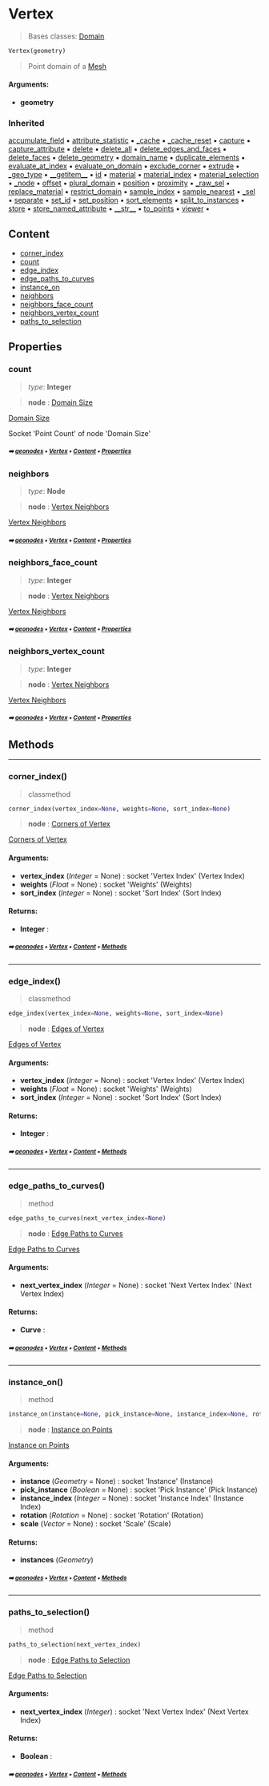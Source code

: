 # Vertex

> Bases classes: [Domain](geono-domain.md#domain)

``` python
Vertex(geometry)
```

> Point domain of a [Mesh](geono-mesh.md#mesh)

#### Arguments:
- **geometry**

### Inherited

[accumulate_field](geono-domain.md#accumulate_field) :black_small_square: [attribute_statistic](geono-domain.md#attribute_statistic) :black_small_square: [\_cache](geono-socke-nodecache.md#_cache) :black_small_square: [\_cache_reset](geono-socke-nodecache.md#_cache_reset) :black_small_square: [capture](geono-domain.md#capture) :black_small_square: [capture_attribute](geono-domain.md#capture_attribute) :black_small_square: [delete](geono-domain.md#delete) :black_small_square: [delete_all](geono-domain.md#delete_all) :black_small_square: [delete_edges_and_faces](geono-domain.md#delete_edges_and_faces) :black_small_square: [delete_faces](geono-domain.md#delete_faces) :black_small_square: [delete_geometry](geono-domain.md#delete_geometry) :black_small_square: [domain_name](geono-domain.md#domain_name) :black_small_square: [duplicate_elements](geono-domain.md#duplicate_elements) :black_small_square: [evaluate_at_index](geono-domain.md#evaluate_at_index) :black_small_square: [evaluate_on_domain](geono-domain.md#evaluate_on_domain) :black_small_square: [exclude_corner](geono-domain.md#exclude_corner) :black_small_square: [extrude](geono-domain.md#extrude) :black_small_square: [\_geo_type](geono-geome-geobase.md#_geo_type) :black_small_square: [\_\_getitem__](geono-geome-geobase.md#__getitem__) :black_small_square: [id](geono-geome-geobase.md#id) :black_small_square: [material](geono-geome-geobase.md#material) :black_small_square: [material_index](geono-geome-geobase.md#material_index) :black_small_square: [material_selection](geono-geome-geobase.md#material_selection) :black_small_square: [\_node](geono-domain.md#_node) :black_small_square: [offset](geono-geome-geobase.md#offset) :black_small_square: [plural_domain](geono-domain.md#plural_domain) :black_small_square: [position](geono-geome-geobase.md#position) :black_small_square: [proximity](geono-domain.md#proximity) :black_small_square: [\_raw_sel](geono-geome-geobase.md#_raw_sel) :black_small_square: [replace_material](geono-geome-geobase.md#replace_material) :black_small_square: [restrict_domain](geono-domain.md#restrict_domain) :black_small_square: [sample_index](geono-domain.md#sample_index) :black_small_square: [sample_nearest](geono-domain.md#sample_nearest) :black_small_square: [\_sel](geono-domain.md#_sel) :black_small_square: [separate](geono-domain.md#separate) :black_small_square: [set_id](geono-geome-geobase.md#set_id) :black_small_square: [set_position](geono-geome-geobase.md#set_position) :black_small_square: [sort_elements](geono-domain.md#sort_elements) :black_small_square: [split_to_instances](geono-domain.md#split_to_instances) :black_small_square: [store](geono-domain.md#store) :black_small_square: [store_named_attribute](geono-domain.md#store_named_attribute) :black_small_square: [\_\_str__](geono-domain.md#__str__) :black_small_square: [to_points](geono-domain.md#to_points) :black_small_square: [viewer](geono-domain.md#viewer) :black_small_square:

## Content

- [corner_index](geono-vertex.md#corner_index)
- [count](geono-vertex.md#count)
- [edge_index](geono-vertex.md#edge_index)
- [edge_paths_to_curves](geono-vertex.md#edge_paths_to_curves)
- [instance_on](geono-vertex.md#instance_on)
- [neighbors](geono-vertex.md#neighbors)
- [neighbors_face_count](geono-vertex.md#neighbors_face_count)
- [neighbors_vertex_count](geono-vertex.md#neighbors_vertex_count)
- [paths_to_selection](geono-vertex.md#paths_to_selection)

## Properties



### count

> _type_: **Integer**
>

> **node** : [Domain Size](https://docs.blender.org/manual/en/latest/modeling/geometry_nodes/attribute/domain_size.html)

[Domain Size](https://docs.blender.org/manual/en/latest/modeling/geometry_nodes/attribute/domain_size.html)

Socket 'Point Count' of node 'Domain Size'

##### <sub>:arrow_right: [geonodes](index.md#geonodes) :black_small_square: [Vertex](geono-vertex.md#vertex) :black_small_square: [Content](geono-vertex.md#content) :black_small_square: [Properties](geono-vertex.md#properties)</sub>

### neighbors

> _type_: **Node**
>

> **node** : [Vertex Neighbors](https://docs.blender.org/manual/en/latest/modeling/geometry_nodes/mesh/read/vertex_neighbors.html)

[Vertex Neighbors](https://docs.blender.org/manual/en/latest/modeling/geometry_nodes/mesh/read/vertex_neighbors.html)

##### <sub>:arrow_right: [geonodes](index.md#geonodes) :black_small_square: [Vertex](geono-vertex.md#vertex) :black_small_square: [Content](geono-vertex.md#content) :black_small_square: [Properties](geono-vertex.md#properties)</sub>

### neighbors_face_count

> _type_: **Integer**
>

> **node** : [Vertex Neighbors](https://docs.blender.org/manual/en/latest/modeling/geometry_nodes/mesh/read/vertex_neighbors.html)

[Vertex Neighbors](https://docs.blender.org/manual/en/latest/modeling/geometry_nodes/mesh/read/vertex_neighbors.html)

##### <sub>:arrow_right: [geonodes](index.md#geonodes) :black_small_square: [Vertex](geono-vertex.md#vertex) :black_small_square: [Content](geono-vertex.md#content) :black_small_square: [Properties](geono-vertex.md#properties)</sub>

### neighbors_vertex_count

> _type_: **Integer**
>

> **node** : [Vertex Neighbors](https://docs.blender.org/manual/en/latest/modeling/geometry_nodes/mesh/read/vertex_neighbors.html)

[Vertex Neighbors](https://docs.blender.org/manual/en/latest/modeling/geometry_nodes/mesh/read/vertex_neighbors.html)

##### <sub>:arrow_right: [geonodes](index.md#geonodes) :black_small_square: [Vertex](geono-vertex.md#vertex) :black_small_square: [Content](geono-vertex.md#content) :black_small_square: [Properties](geono-vertex.md#properties)</sub>

## Methods



----------
### corner_index()

> classmethod

``` python
corner_index(vertex_index=None, weights=None, sort_index=None)
```

> **node** : [Corners of Vertex](https://docs.blender.org/manual/en/latest/modeling/geometry_nodes/mesh/topology/corners_of_vertex.html)

[Corners of Vertex](https://docs.blender.org/manual/en/latest/modeling/geometry_nodes/mesh/topology/corners_of_vertex.html)

#### Arguments:
- **vertex_index** (_Integer_ = None) : socket 'Vertex Index' (Vertex Index)
- **weights** (_Float_ = None) : socket 'Weights' (Weights)
- **sort_index** (_Integer_ = None) : socket 'Sort Index' (Sort Index)



#### Returns:
- **Integer** :

##### <sub>:arrow_right: [geonodes](index.md#geonodes) :black_small_square: [Vertex](geono-vertex.md#vertex) :black_small_square: [Content](geono-vertex.md#content) :black_small_square: [Methods](geono-vertex.md#methods)</sub>

----------
### edge_index()

> classmethod

``` python
edge_index(vertex_index=None, weights=None, sort_index=None)
```

> **node** : [Edges of Vertex](https://docs.blender.org/manual/en/latest/modeling/geometry_nodes/mesh/topology/edges_of_vertex.html)

[Edges of Vertex](https://docs.blender.org/manual/en/latest/modeling/geometry_nodes/mesh/topology/edges_of_vertex.html)

#### Arguments:
- **vertex_index** (_Integer_ = None) : socket 'Vertex Index' (Vertex Index)
- **weights** (_Float_ = None) : socket 'Weights' (Weights)
- **sort_index** (_Integer_ = None) : socket 'Sort Index' (Sort Index)



#### Returns:
- **Integer** :

##### <sub>:arrow_right: [geonodes](index.md#geonodes) :black_small_square: [Vertex](geono-vertex.md#vertex) :black_small_square: [Content](geono-vertex.md#content) :black_small_square: [Methods](geono-vertex.md#methods)</sub>

----------
### edge_paths_to_curves()

> method

``` python
edge_paths_to_curves(next_vertex_index=None)
```

> **node** : [Edge Paths to Curves](https://docs.blender.org/manual/en/latest/modeling/geometry_nodes/mesh/operations/edge_paths_to_curves.html)

[Edge Paths to Curves](https://docs.blender.org/manual/en/latest/modeling/geometry_nodes/mesh/operations/edge_paths_to_curves.html)

#### Arguments:
- **next_vertex_index** (_Integer_ = None) : socket 'Next Vertex Index' (Next Vertex Index)



#### Returns:
- **Curve** :

##### <sub>:arrow_right: [geonodes](index.md#geonodes) :black_small_square: [Vertex](geono-vertex.md#vertex) :black_small_square: [Content](geono-vertex.md#content) :black_small_square: [Methods](geono-vertex.md#methods)</sub>

----------
### instance_on()

> method

``` python
instance_on(instance=None, pick_instance=None, instance_index=None, rotation=None, scale=None)
```

> **node** : [Instance on Points](https://docs.blender.org/manual/en/latest/modeling/geometry_nodes/instances/instance_on_points.html)

[Instance on Points](https://docs.blender.org/manual/en/latest/modeling/geometry_nodes/instances/instance_on_points.html)

#### Arguments:
- **instance** (_Geometry_ = None) : socket 'Instance' (Instance)
- **pick_instance** (_Boolean_ = None) : socket 'Pick Instance' (Pick Instance)
- **instance_index** (_Integer_ = None) : socket 'Instance Index' (Instance Index)
- **rotation** (_Rotation_ = None) : socket 'Rotation' (Rotation)
- **scale** (_Vector_ = None) : socket 'Scale' (Scale)



#### Returns:
- **instances** (_Geometry_)

##### <sub>:arrow_right: [geonodes](index.md#geonodes) :black_small_square: [Vertex](geono-vertex.md#vertex) :black_small_square: [Content](geono-vertex.md#content) :black_small_square: [Methods](geono-vertex.md#methods)</sub>

----------
### paths_to_selection()

> method

``` python
paths_to_selection(next_vertex_index)
```

> **node** : [Edge Paths to Selection](https://docs.blender.org/manual/en/latest/modeling/geometry_nodes/mesh/operations/edge_paths_to_selection.html)

[Edge Paths to Selection](https://docs.blender.org/manual/en/latest/modeling/geometry_nodes/mesh/operations/edge_paths_to_selection.html)

#### Arguments:
- **next_vertex_index** (_Integer_) : socket 'Next Vertex Index' (Next Vertex Index)



#### Returns:
- **Boolean** :

##### <sub>:arrow_right: [geonodes](index.md#geonodes) :black_small_square: [Vertex](geono-vertex.md#vertex) :black_small_square: [Content](geono-vertex.md#content) :black_small_square: [Methods](geono-vertex.md#methods)</sub>
